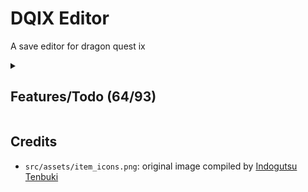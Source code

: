 # DQIX Editor

A save editor for dragon quest ix

<details><summary><h2>Features/Todo (64/93)</h2></summary>

<details><summary><h3>party</h3></summary>

- [x] skills
- [x] appearance
  - [x] face
  - [x] hairstyle
  - [x] skin color
  - [x] hair color
  - [x] eye color
  - [x] height
  - [x] width
- [x] current vocation
- [x] vocation exp stuff
  - [x] revocations
  - [x] seeds
  - [ ] sync exp, lvl, and skill points? maybe?
- [x] equipment
- [x] held items
- [x] name
- [ ] gender
- [ ] party/standby move
- [ ] import/export

</details>

<details><summary><h3>items:</h3></summary>

- [x] list of items
- [ ] bulk edit

</details>

<details><summary><h3>inn:</h3></summary>

- [ ] lodged characters profiles
  - [x] name
  - [x] appearance
    - [x] face
    - [x] hairstyle
    - [x] hair color
    - [x] eye color
    - [x] skin color
    - [x] height
    - [x] width
  - [ ] color
  - [ ] vocation
  - [x] battle records
    - [x] battle victories
    - [x] times alchemy performed
    - [x] accolades earnt
    - [x] quests completed
    - [x] grottos completed
    - [x] guests canvased
  - [x] completion
    - [x] monster list
    - [x] wardrobe
    - [x] item list
    - [x] alchenomicon
  - [ ] play time
  - [ ] map
  - [ ] level/revocations
  - [x] profile
    - [x] location
    - [x] birthday
    - [x] title
    - [x] speech style
    - [x] message
  - [ ] gender
- [x] inn rank
- [ ] import/export

</details>

<details><summary><h3>quests:</h3></summary>

- [x] list of quests
  - [x] status
  - [x] date
- [ ] bulk edit
  - [x] filter

</details>

<details><summary><h3>records:</h3></summary>

- [ ] items found
- [ ] wardrobe completion
- [ ] monster list
- [ ] alchenomicon
- [ ] accolades
- [ ] first completion record (or under misc?)

</details>

<details><summary><h3>grottos:</h3></summary>

- [ ] treasure map list
- [ ] grotto search + add

</details>

<details><summary><h3>dlc:</h3></summary>

- [ ] dqvc
  - [x] items
    - [x] past listing presets
  - [x] message
  - [x] message expiry date
  - [ ] stock expiry date
- [x] historical characters
- [x] unlock all dlc

</details>

<details><summary><h3>misc:</h3></summary>

- [x] play time + multiplayer
- [x] learned party tricks
- [x] gold
- [x] mini medals
- [x] unlockable vocations
- [ ] stats
- [ ] first clear
- [x] zoom locations
- [ ] player profile
- [x] save location

</details>

<details><summary><h3>etc:</h3></summary>

- [x] auto detection of quick/confessed save
- [x] undo/redo history

</details>

<details><summary><h3>stretch:</h3></summary>

- [ ] allow marking quests in progress?
- [ ] unsafe mode?

</details>

</details>

## Credits

- `src/assets/item_icons.png`: original image compiled by [Indogutsu Tenbuki](https://www.spriters-resource.com/submitter/Indogutsu+Tenbuki/)
